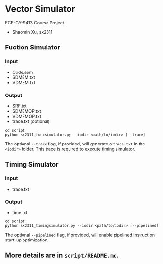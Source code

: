 # Vector Simulator

ECE-GY-9413 Course Project

- Shaomin Xu, sx2311

## Fuction Simulator
### Input
- Code.asm
- SDMEM.txt
- VDMEM.txt
### Output
- SRF.txt
- SDMEMOP.txt
- VDMEMOP.txt
- trace.txt (optional)
```
cd script
python sx2311_funcsimulator.py --iodir <path/to/iodir> [--trace]
```

The optional `--trace` flag, if provided, will generate a `trace.txt` in the
`<iodir>` folder. This trace is required to execute timing simulator.

## Timing Simulator
### Input
- trace.txt
### Output
- time.txt
```
cd script
python sx2311_timingsimulator.py --iodir <path/to/iodir> [--pipelined]
```
The optional `--pipelined` flag, if provided, will enable pipelined instruction 
start-up optimization.

## More details are in `script/README.md`.